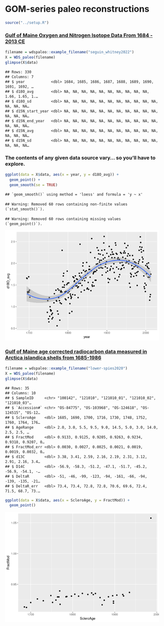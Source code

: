 GOM-series paleo reconstructions
================

``` r
source("../setup.R")
```

### [Gulf of Maine Oxygen and Nitrogen Isotope Data From 1684 - 2013 CE](https://www.ncei.noaa.gov/access/paleo-search/study/36473)

``` r
filename = wdspaleo::example_filename("seguin_whitney2022")
X = WDS_paleo(filename)
glimpse(X$data)
```

    ## Rows: 330
    ## Columns: 7
    ## $ year            <dbl> 1684, 1685, 1686, 1687, 1688, 1689, 1690, 1691, 1692, …
    ## $ d18O_avg        <dbl> NA, NA, NA, NA, NA, NA, NA, NA, NA, NA, 1.66, 1.65, 1.…
    ## $ d18O_sd         <dbl> NA, NA, NA, NA, NA, NA, NA, NA, NA, NA, NA, NA, NA, NA…
    ## $ d15N_start_year <dbl> NA, NA, NA, NA, NA, NA, NA, NA, NA, NA, NA, NA, NA, NA…
    ## $ d15N_end_year   <dbl> NA, NA, NA, NA, NA, NA, NA, NA, NA, NA, NA, NA, NA, NA…
    ## $ d15N_avg        <dbl> NA, NA, NA, NA, NA, NA, NA, NA, NA, NA, NA, NA, NA, NA…
    ## $ d15N_sd         <dbl> NA, NA, NA, NA, NA, NA, NA, NA, NA, NA, NA, NA, NA, NA…

### The contents of any given data source vary… so you’ll have to explore.

``` r
ggplot(data = X$data, aes(x = year, y = d18O_avg)) + 
  geom_point() +
  geom_smooth(se = TRUE)
```

    ## `geom_smooth()` using method = 'loess' and formula = 'y ~ x'

    ## Warning: Removed 60 rows containing non-finite values (`stat_smooth()`).

    ## Warning: Removed 60 rows containing missing values (`geom_point()`).

![](README-paleo_files/figure-gfm/unnamed-chunk-3-1.png)<!-- -->

### [Gulf of Maine age corrected radiocarbon data measured in Arctica islandica shells from 1685-1986](https://www.ncdc.noaa.gov/paleo/study/31392)

``` r
filename = wdspaleo::example_filename("lower-spies2020")
X = WDS_paleo(filename)
glimpse(X$data)
```

    ## Rows: 35
    ## Columns: 10
    ## $ SampleID     <chr> "100142", "121010", "121010_01", "121010_02", "121010_03"…
    ## $ `Accession#` <chr> "OS-84775", "OS-103968", "OS-124618", "OS-124515", "OS-12…
    ## $ ScleroAge    <dbl> 1685, 1690, 1700, 1716, 1730, 1748, 1752, 1760, 1764, 176…
    ## $ AgeRange     <dbl> 2.0, 3.0, 5.5, 9.5, 9.0, 14.5, 5.0, 3.0, 14.0, 2.5, 2.5, …
    ## $ FractMod     <dbl> 0.9133, 0.9125, 0.9205, 0.9263, 0.9234, 0.9318, 0.9207, 0…
    ## $ FractMod_err <dbl> 0.0030, 0.0027, 0.0025, 0.0021, 0.0019, 0.0019, 0.0032, 0…
    ## $ d13C         <dbl> 3.38, 3.41, 2.59, 2.16, 2.19, 2.31, 3.12, 2.91, 2.16, 3.4…
    ## $ D14C         <dbl> -56.9, -58.3, -51.2, -47.1, -51.7, -45.2, -56.9, -54.1, -…
    ## $ DeltaR       <dbl> -51, -46, -99, -123, -94, -161, -66, -94, -139, -135, -21…
    ## $ DeltaR_err   <dbl> 73.4, 73.4, 72.8, 72.8, 70.6, 69.6, 72.4, 71.5, 68.7, 73.…

``` r
ggplot(data = X$data, aes(x = ScleroAge, y = FractMod)) +
  geom_point()
```

![](README-paleo_files/figure-gfm/unnamed-chunk-5-1.png)<!-- -->
